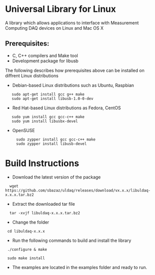 # Universal Library for Linux
A library which allows applications to interface with Measurement Computing DAQ devices on Linux and Mac OS X
 
Prerequisites:
---------------

  - C, C++ compilers and Make tool
  - Development package for libusb
  
  The following describes how prerequisites above can be installed on diffrent Linux distributions
  
  - Debian-based Linux distributions such as Ubuntu, Raspbian
  
  ```
     sudo apt-get install gcc g++ make
     sudo apt-get install libusb-1.0-0-dev
  ```
  - Red Hat-based Linux distributions as Fedora, CentOS
  
  ```
     sudo yum install gcc gcc-c++ make
     sudo yum install libusbx-devel
  ```
     
    
  - OpenSUSE 
  
```
     sudo zypper install gcc gcc-c++ make
     sudo zypper install libusb-devel
```

Build Instructions
===================

- Download the latest version of the package

```
  wget https://github.com/sbazaz/uldaq/releases/download/vx.x.x/libuldaq-x.x.x.tar.bz2  
``` 
 
- Extract the downloaded tar file
  
```
  tar -xvjf libuldaq-x.x.x.tar.bz2
```
  
- Change the folder
  
 ```
  cd libuldaq-x.x.x
```
  
- Run the following commands to build and install the library

```
 ./configure & make
  
 sudo make install
```
  
- The examples are located in the examples folder and ready to run.
  
  
